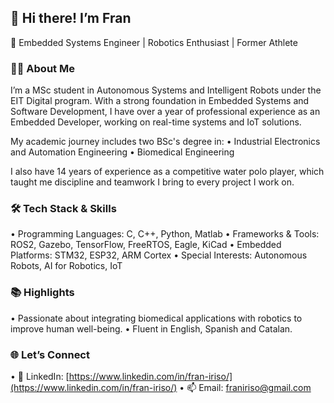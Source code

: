 ## 👋 Hi there! I’m Fran

🚀 Embedded Systems Engineer | Robotics Enthusiast | Former Athlete

### 🧑‍💻 About Me

I’m a MSc student in Autonomous Systems and Intelligent Robots under the EIT Digital program. With a strong foundation in Embedded Systems and Software Development, I have over a year of professional experience as an Embedded Developer, working on real-time systems and IoT solutions.

My academic journey includes two BSc's degree in:
• Industrial Electronics and Automation Engineering
• Biomedical Engineering

I also have 14 years of experience as a competitive water polo player, which taught me discipline and teamwork I bring to every project I work on.

### 🛠 Tech Stack & Skills

• Programming Languages: C, C++, Python, Matlab
• Frameworks & Tools: ROS2, Gazebo, TensorFlow, FreeRTOS, Eagle, KiCad
• Embedded Platforms: STM32, ESP32, ARM Cortex
• Special Interests: Autonomous Robots, AI for Robotics, IoT

### 📚 Highlights

• Passionate about integrating biomedical applications with robotics to improve human well-being.
• Fluent in English, Spanish and Catalan.

### 🌐 Let’s Connect

• 💼 LinkedIn: [https://www.linkedin.com/in/fran-iriso/](https://www.linkedin.com/in/fran-iriso/)
• 📫 Email: [franiriso@gmail.com](mailto:franiriso@gmail.com)